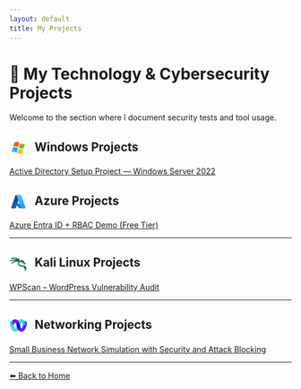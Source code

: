 ```yaml
---
layout: default
title: My Projects
---
```


# 💼 My Technology & Cybersecurity Projects

Welcome to the section where I document security tests and tool usage.


<h2>
<img src="./icons/icons8-windows-48.png" width="32" style="vertical-align: middle; margin-right: 8px;" />
Windows Projects
</h2>

[Active Directory Setup Project — Windows Server 2022](projects/ActiveDirectorySetupProject—WindowsServer2022.html)



<h2>
<img src="./icons/icons8-azure-48.png" width="32" style="vertical-align: middle; margin-right: 8px;" />
Azure Projects
</h2>

[ Azure Entra ID + RBAC Demo (Free Tier)](projects/AzureEntraID+RBACDemo.html)

---

<h2>
<img src="./icons/icons8-kali-linux-100.png" width="32" style="vertical-align: middle; margin-right: 8px;" />
Kali Linux Projects
</h2>

[ WPScan – WordPress Vulnerability Audit](projects/wpscan.html)

---

<h2>
<img src="./icons/icons8-webex-48.png" width="32" style="vertical-align: middle; margin-right: 8px;" />
Networking Projects
</h2>

[ Small Business Network Simulation with Security and Attack Blocking](projects/CiscoPacketTracer.html)

---

[⬅️ Back to Home](index.html)
